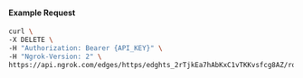 <!-- Code generated for API Clients. DO NOT EDIT. -->

#### Example Request

```bash
curl \
-X DELETE \
-H "Authorization: Bearer {API_KEY}" \
-H "Ngrok-Version: 2" \
https://api.ngrok.com/edges/https/edghts_2rTjkEa7hAbKxC1vTKKvsfcg8AZ/routes/edghtsrt_2rTjkB4MHVDcheVNHk5FoIStfXf/oauth
```
